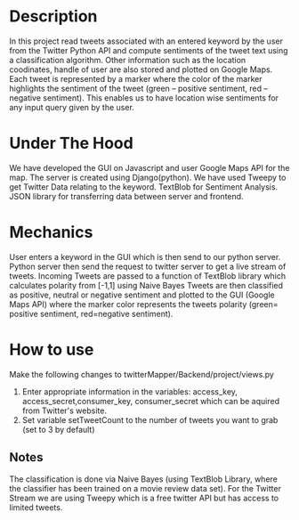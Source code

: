 Description
==========
In this project read tweets associated with an entered keyword by the user from the Twitter Python API and compute sentiments of the tweet text using a classification algorithm. Other information such as the location coodinates, handle of user are also stored and plotted on Google Maps. Each tweet is represented by a marker where the color of the marker highlights the sentiment of the tweet  (green – positive sentiment, red – negative sentiment). This enables us to have location wise sentiments for any input query given by the user.

Under The Hood
==============
We have developed the GUI on Javascript and user Google Maps API for the map. The server is created using Django(python). We have used Tweepy to get Twitter Data relating to the keyword. TextBlob for Sentiment Analysis. JSON library for transferring data between server and frontend.

Mechanics 
==========
User enters a keyword in the GUI which is then send to our python server. Python server then send the request to twitter server to get a live stream of tweets. Incoming Tweets are passed to a function of TextBlob library which calculates polarity from [-1,1] using Naive Bayes Tweets are then classified as positive, neutral or negative sentiment and plotted to the GUI (Google Maps API) where the marker color represents the tweets polarity (green= positive sentiment, red=negative sentiment).

How to use
==========
Make the following changes to twitterMapper/Backend/project/views.py
1) Enter appropriate information in the variables: access_key, access_secret,consumer_key, consumer_secret which can be aquired from Twitter's website.
2) Set variable setTweetCount to the number of tweets you want to grab (set to 3 by default)


Notes
-----
The classification is done via Naive Bayes (using TextBlob Library, where the classifier has been trained on a movie review data set).
For the Twitter Stream we are using Tweepy which is a free twitter API but has access to limited tweets.
